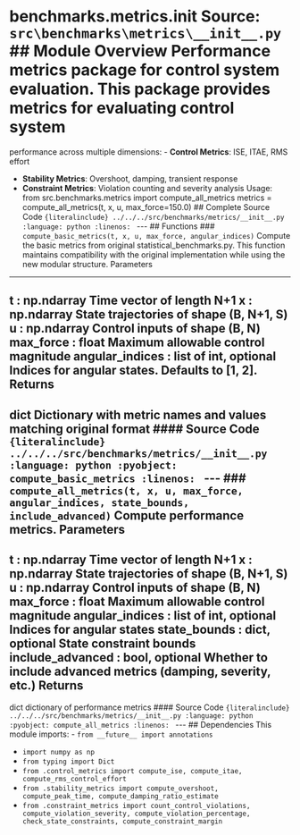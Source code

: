 # benchmarks.metrics.__init__ **Source:** `src\benchmarks\metrics\__init__.py` ## Module Overview Performance metrics package for control system evaluation. This package provides metrics for evaluating control system
performance across multiple dimensions: - **Control Metrics**: ISE, ITAE, RMS effort
- **Stability Metrics**: Overshoot, damping, transient response
- **Constraint Metrics**: Violation counting and severity analysis Usage: from src.benchmarks.metrics import compute_all_metrics metrics = compute_all_metrics(t, x, u, max_force=150.0) ## Complete Source Code ```{literalinclude} ../../../src/benchmarks/metrics/__init__.py
:language: python
:linenos:
``` --- ## Functions ### `compute_basic_metrics(t, x, u, max_force, angular_indices)` Compute the basic metrics from original statistical_benchmarks.py. This function maintains compatibility with the original implementation
while using the new modular structure. Parameters
----------
t : np.ndarray Time vector of length N+1
x : np.ndarray State trajectories of shape (B, N+1, S)
u : np.ndarray Control inputs of shape (B, N)
max_force : float Maximum allowable control magnitude
angular_indices : list of int, optional Indices for angular states. Defaults to [1, 2]. Returns
-------
dict Dictionary with metric names and values matching original format #### Source Code ```{literalinclude} ../../../src/benchmarks/metrics/__init__.py
:language: python
:pyobject: compute_basic_metrics
:linenos:
``` --- ### `compute_all_metrics(t, x, u, max_force, angular_indices, state_bounds, include_advanced)` Compute performance metrics. Parameters
----------
t : np.ndarray Time vector of length N+1
x : np.ndarray State trajectories of shape (B, N+1, S)
u : np.ndarray Control inputs of shape (B, N)
max_force : float Maximum allowable control magnitude
angular_indices : list of int, optional Indices for angular states
state_bounds : dict, optional State constraint bounds
include_advanced : bool, optional Whether to include advanced metrics (damping, severity, etc.) Returns
-------
dict dictionary of performance metrics #### Source Code ```{literalinclude} ../../../src/benchmarks/metrics/__init__.py
:language: python
:pyobject: compute_all_metrics
:linenos:
``` --- ## Dependencies This module imports: - `from __future__ import annotations`
- `import numpy as np`
- `from typing import Dict`
- `from .control_metrics import compute_ise, compute_itae, compute_rms_control_effort`
- `from .stability_metrics import compute_overshoot, compute_peak_time, compute_damping_ratio_estimate`
- `from .constraint_metrics import count_control_violations, compute_violation_severity, compute_violation_percentage, check_state_constraints, compute_constraint_margin`
